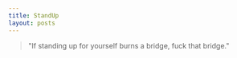 ```yaml
---
title: StandUp
layout: posts
---
```


> "If standing up for yourself burns a bridge, fuck that bridge."

